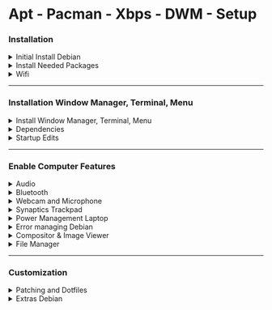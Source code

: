# Apt - Pacman - Xbps - DWM - Setup
### Installation
<details>
<summary>Initial Install Debian</summary>
lang=en <br>
loc=belgium <br>
key=belgian <br>
hostname=debian <br>
install with ethernet enp0s25 <br>
usb with correct iwlwifi .deb package: <br>
- HP: <a href="www.packages.debian.org/search?keywords=firmware-iwlwifi">iwlwifi-7260-17.ucode</a><br>

software=ONLY standard system utilities (+web/print/ssh server) <br>
</details>
<details>
<summary>Install Needed Packages</summary>
<pre>
su
apt update &&apt upgrade
pacman -Syu
xbps-install -Suy

apt install sudo xorg make git
pacman -S xorg make git
xbps-install xorg make git

nano /etc/sudoers
	>ROOT ...
	>[username] ALL=(ALL:ALL) ALL
su [username]
</pre>
</details>
<details>
<summary>Wifi</summary>
<pre>
ip a "find name of networkcard, for example wlo1"

nano /etc/network/interfaces:
	>auto wlo1
	>allow-hotplug wlo1
	>iface wlo1 inet dhcp
	>wpa-conf /etc/wpa_supplicant/wpa_supplicant.conf
	>iface default inet dhcp

nano /etc/wpa_supplicant/wpa_supplicant.conf:
	>network={
	>ssid="name"
	>psk="pass"
	>proto=RSN
	>key_mgmt=WPA-PSK
	>pairwise=CCMP
	>auth_alg=OPEN
	>}

reboot

OR

apt-get install network-manager
pacman -S networkmanager
systemctl enable NetworkManager.service
xbps-install NetworkManager
sv down dhcpcd
sudo rm /var/service/dhcpcd
sudo ln -s /etc/sv/NetworkManager /var/service
</pre>
</details>

---

### Installation Window Manager, Terminal, Menu
<details>
<summary>Install Window Manager, Terminal, Menu</summary>
<pre>
git clone https://www.github.com/[github.username]/dwm .dwm
git clone https://www.github.com/[github.username]/st .st
git clone https://www.github.com/[github.username]/dmenu .dmenu
git clone https://www.github.com/[github.username]/dwmblocks .dwmblocks

make clean install x4
git clone https://www.github.com/[github.username]/dotfiles .dotfiles
cp -r .dotfiles/. $HOME 
</pre>
</details>
<details>
<summary>Dependencies</summary>
<pre>
apt install gcc libx11-dev libxft-dev libxinerama-dev (libx11-xcb-dev libxcb-res0-dev fonts-font-awesome sxhkd feh compton python3-pip)
pip3 install ueberzug

pacman -s gcc libx11 libxft libxinerama (libxcb xorg-setxkbmap xorg-xrandr xorg-xsetroot ttf-font-awesome sxhkd  feh xcompmgr ueberzug)

xbps-install pkg-config libX11-devel libXft-devel libXinerama-devel (setxkbmap setxkbmap sxetroot font-awesome sxhkd feh compton ranger ueberzug)
</pre>
</details>
<details>
<summary>Startup Edits</summary>
<pre>
if using clean suckless download:
	nano /home/matthias/dwm/config.h:
      { .v = (const char$[]{ "/usr/local/bin/st", "-e", cmd, NULL} }
vim /etc/profile:
	>startx
vim /home/matthias/.xinitrc:
	>xrandr --output Virtual1 --mode 1280x960
	>exec dwm
</pre>
</details>

---

### Enable Computer Features
<details>
<summary>Audio</summary>
<pre>
apt install alsa-utils pulseaudio pulsemixer
pacman -S alsa-utils pulseaudio pulsemixer
xbps-install alsa-utils pulseaudio pulsemixer

pulseaudio --check
pulseaudio -D
alsamixer -> press M for unmute -> select correct sound card
</pre>
</details>
<details>
<summary>Bluetooth</summary>
<pre>
apt install bluez blueman pulseaudio-module-bluetooth
pacman -S bluez bluez-utils blueman pulseaudio-bluetooth
systemctl enable bluetooth.service
xbps-install bluez blueman bluez-alsa
sudo ln -s /etc/sv/bluetoothd /var/service/
sudo ln -s /etc/sv/dbus /var/service/

</pre>
<details>
<summary>auto switch</summary>
<pre>
vim /etc/pulse/default.pa
	>.ifexists module-bluetooth-discover.so
	>load-module module-bluetooth-discover
	>load-module module-switch-on-connect
	>.endif
vim /etc/bluetooth/audio.conf
	>[General]
	>Disable=Headset

pulseaudio -k
reboot
</pre>
</details>
<br>
dmenu: <br>
blueman-applets <br>
blueman-manager
</details>
<details>
<summary>Webcam and Microphone</summary>
Should work out of the box
</details>
<details>
<summary>Synaptics Trackpad</summary>
<pre>
apt-get install libinput-bin
pacman -S libinput
xbps-install libinput

cd /etc/X11/xorg.conf.d
nano -w 30-tocuhpad.conf
	>Section "InputClass"
	>Identifier "devname"
	>Driver "libinput"
	>Option "Tapping" "on"
	>Option "NaturalScrolling" "true"
	>EndSection
</pre>
</details>
<details>
<summary>Power Management Laptop</summary>
<pre>
apt-get install tlp
pacman -S tlp
systemctl enable tlp.service
xbps-install tlpln -s /etc/sv/tlp /var/service
</pre>
</details>
<details>
<summary>Error managing Debian</summary>
AMD:
<pre>
vim /etc/apt/sources.list:
	>add "non-free" to all sources
apt-get update
apt install firmware-amd-graphics
vim /etc/modprobe.d/radeon.conf
	>blacklist radeon
vim /etc/modprobe.d/amdgpu.conf
	>options amdgpu si_support=1
	>options amdgpu cik_support=1
</pre>
Wifi:
<pre>
vim /etc/modprobe.d/iwlwifi.conf
	>options iwlwifi enbale_ini=N
</pre>
</details>
<details>
<summary>Compositor & Image Viewer</summary>
<pre>
apt install feh compton
pacman -S feh xcompmgr
xbps-install feh compton

vim .xinitrc (always before >exec dwm)
	>feh --bg-center $HOME/[PATHTOIMG]
	>compton -f & / xcompmgr -f &
</pre>
</details>
<details>
<summary>File Manager</summary>
<pre>
apt install ranger
pacman -S ranger
xbps-install ranger
</pre>
</details>

---

### Customization

<details>
<summary>Patching and Dotfiles</summary>
<details>
<summary>Suckless Patching</summary>
Save patches from Suckless website and move to correct directory.
<pre>
sudo patch < [patch.name]
Best practice: manually change the config.def.h files
rm config.h
sudo make clean install
reboot
</pre>
</details>
<details>
<summary>Dotfiles</summary>
<pre>
cp -r $HOME/.dotfiles .
</details>
<details>
<summary>Ranger preview</summary>
<pre>
vim .config/ranger/rc.conf
	>set preview_images true
	>set preview_images_method ueberzug
	>set draw_borders true
</pre>
</details>
</details>
<details>
<summary>Extras Debian</summary>
error no pkg?<br> 
pkgs.org (for example libjpeg8 - get amd64.deb - sudo dpkg -i [NAME.deb])
<details>
<summary>for example qDslrDashboard</summary>
download Linux x64<br>
pkgs.org= libjpeg8 && libjpeg-turbo8
<pre>
apt install libqt5x11extras5

tar xzvf [NAME]
cd in dir
./qDslrDashboard.sh
</pre>
</details>
</details>
